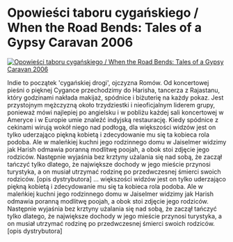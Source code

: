 Opowieści taboru cygańskiego / When the Road Bends: Tales of a Gypsy Caravan 2006 
=============
[![Opowieści taboru cygańskiego / When the Road Bends: Tales of a Gypsy Caravan 2006 ](http://vidos.pl/images/player.gif)](http://vidos.pl/opowiesci-taboru-cyganskiego-when-the-road-bends-tales-of-a-gypsy-caravan-2006)

 Indie to początek 'cygańskiej drogi', ojczyzna Romów. Od koncertowej pieśni o pięknej Cygance przechodzimy do Harisha, tancerza z Rajastanu, który godzinami nakłada makijaż, spódnice i biżuterię na każdy pokaz. Jest przystojnym mężczyzną około trzydziestki i nieoficjalnym liderem grupy, ponieważ mówi najlepiej po angielsku i w pobliżu każdej sali koncertowej w Ameryce i w Europie umie znaleźć indyjską restaurację. Kiedy spódnice z cekinami wirują wokół niego nad podłogą, dla większości widzów jest on tylko uderzająco piękną kobietą i zdecydowanie mu się ta kobieca rola podoba. Ale w maleńkiej kuchni jego rodzinnego domu w Jaiselmer widzimy jak Harish odmawia poranną modlitwę poojah, a obok stoi zdjęcie jego rodziców. Następnie wyjaśnia bez krztyny użalania się nad sobą, że zaczął tańczyć tylko dlatego, że największe dochody w jego mieście przynosi turystyka, a on musiał utrzymać rodzinę po przedwczesnej śmierci swoich rodziców. [opis dystrybutora]   ... większości widzów jest on tylko uderzająco piękną kobietą i zdecydowanie mu się ta kobieca rola podoba. Ale w maleńkiej kuchni jego rodzinnego domu w Jaiselmer widzimy jak Harish odmawia poranną modlitwę poojah, a obok stoi zdjęcie jego rodziców. Następnie wyjaśnia bez krztyny użalania się nad sobą, że zaczął tańczyć tylko dlatego, że największe dochody w jego mieście przynosi turystyka, a on musiał utrzymać rodzinę po przedwczesnej śmierci swoich rodziców. [opis dystrybutora]
